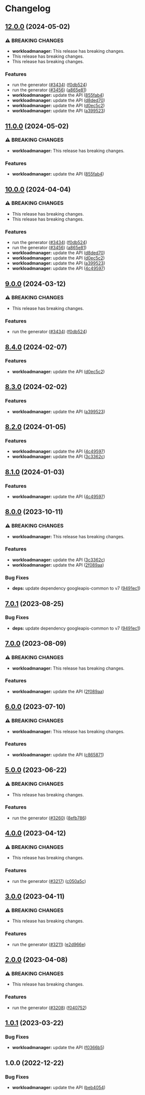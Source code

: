 # Changelog

## [12.0.0](https://github.com/googleapis/google-api-nodejs-client/compare/workloadmanager-v11.0.0...workloadmanager-v12.0.0) (2024-05-02)


### ⚠ BREAKING CHANGES

* **workloadmanager:** This release has breaking changes.
* This release has breaking changes.
* This release has breaking changes.

### Features

* run the generator ([#3434](https://github.com/googleapis/google-api-nodejs-client/issues/3434)) ([f0db524](https://github.com/googleapis/google-api-nodejs-client/commit/f0db524bb26f05cea3dec4c0ed66b496399e3857))
* run the generator ([#3456](https://github.com/googleapis/google-api-nodejs-client/issues/3456)) ([a865e81](https://github.com/googleapis/google-api-nodejs-client/commit/a865e81539b315d3b321650663ba0b2555b1e5a1))
* **workloadmanager:** update the API ([855fab4](https://github.com/googleapis/google-api-nodejs-client/commit/855fab42662185d828978f3474b6eba492f4b674))
* **workloadmanager:** update the API ([d8ded70](https://github.com/googleapis/google-api-nodejs-client/commit/d8ded700cad0e17213350a233351586e8450df4c))
* **workloadmanager:** update the API ([d0ec5c2](https://github.com/googleapis/google-api-nodejs-client/commit/d0ec5c281928efe40cc11f5524fc2cb5d9c01174))
* **workloadmanager:** update the API ([a399523](https://github.com/googleapis/google-api-nodejs-client/commit/a399523589a85d344b5ba0ecc56de9aec322932f))

## [11.0.0](https://github.com/googleapis/google-api-nodejs-client/compare/workloadmanager-v10.0.0...workloadmanager-v11.0.0) (2024-05-02)


### ⚠ BREAKING CHANGES

* **workloadmanager:** This release has breaking changes.

### Features

* **workloadmanager:** update the API ([855fab4](https://github.com/googleapis/google-api-nodejs-client/commit/855fab42662185d828978f3474b6eba492f4b674))

## [10.0.0](https://github.com/googleapis/google-api-nodejs-client/compare/workloadmanager-v9.0.0...workloadmanager-v10.0.0) (2024-04-04)


### ⚠ BREAKING CHANGES

* This release has breaking changes.
* This release has breaking changes.

### Features

* run the generator ([#3434](https://github.com/googleapis/google-api-nodejs-client/issues/3434)) ([f0db524](https://github.com/googleapis/google-api-nodejs-client/commit/f0db524bb26f05cea3dec4c0ed66b496399e3857))
* run the generator ([#3456](https://github.com/googleapis/google-api-nodejs-client/issues/3456)) ([a865e81](https://github.com/googleapis/google-api-nodejs-client/commit/a865e81539b315d3b321650663ba0b2555b1e5a1))
* **workloadmanager:** update the API ([d8ded70](https://github.com/googleapis/google-api-nodejs-client/commit/d8ded700cad0e17213350a233351586e8450df4c))
* **workloadmanager:** update the API ([d0ec5c2](https://github.com/googleapis/google-api-nodejs-client/commit/d0ec5c281928efe40cc11f5524fc2cb5d9c01174))
* **workloadmanager:** update the API ([a399523](https://github.com/googleapis/google-api-nodejs-client/commit/a399523589a85d344b5ba0ecc56de9aec322932f))
* **workloadmanager:** update the API ([4c49597](https://github.com/googleapis/google-api-nodejs-client/commit/4c4959752e2d6825bca64aef6694b6f2e4b042e2))

## [9.0.0](https://github.com/googleapis/google-api-nodejs-client/compare/workloadmanager-v8.4.0...workloadmanager-v9.0.0) (2024-03-12)


### ⚠ BREAKING CHANGES

* This release has breaking changes.

### Features

* run the generator ([#3434](https://github.com/googleapis/google-api-nodejs-client/issues/3434)) ([f0db524](https://github.com/googleapis/google-api-nodejs-client/commit/f0db524bb26f05cea3dec4c0ed66b496399e3857))

## [8.4.0](https://github.com/googleapis/google-api-nodejs-client/compare/workloadmanager-v8.3.0...workloadmanager-v8.4.0) (2024-02-07)


### Features

* **workloadmanager:** update the API ([d0ec5c2](https://github.com/googleapis/google-api-nodejs-client/commit/d0ec5c281928efe40cc11f5524fc2cb5d9c01174))

## [8.3.0](https://github.com/googleapis/google-api-nodejs-client/compare/workloadmanager-v8.2.0...workloadmanager-v8.3.0) (2024-02-02)


### Features

* **workloadmanager:** update the API ([a399523](https://github.com/googleapis/google-api-nodejs-client/commit/a399523589a85d344b5ba0ecc56de9aec322932f))

## [8.2.0](https://github.com/googleapis/google-api-nodejs-client/compare/workloadmanager-v8.1.0...workloadmanager-v8.2.0) (2024-01-05)


### Features

* **workloadmanager:** update the API ([4c49597](https://github.com/googleapis/google-api-nodejs-client/commit/4c4959752e2d6825bca64aef6694b6f2e4b042e2))
* **workloadmanager:** update the API ([3c3362c](https://github.com/googleapis/google-api-nodejs-client/commit/3c3362cb7d2e10da2d6f3126a63c618c8459b7ff))

## [8.1.0](https://github.com/googleapis/google-api-nodejs-client/compare/workloadmanager-v8.0.0...workloadmanager-v8.1.0) (2024-01-03)


### Features

* **workloadmanager:** update the API ([4c49597](https://github.com/googleapis/google-api-nodejs-client/commit/4c4959752e2d6825bca64aef6694b6f2e4b042e2))

## [8.0.0](https://github.com/googleapis/google-api-nodejs-client/compare/workloadmanager-v7.0.1...workloadmanager-v8.0.0) (2023-10-11)


### ⚠ BREAKING CHANGES

* **workloadmanager:** This release has breaking changes.

### Features

* **workloadmanager:** update the API ([3c3362c](https://github.com/googleapis/google-api-nodejs-client/commit/3c3362cb7d2e10da2d6f3126a63c618c8459b7ff))
* **workloadmanager:** update the API ([2f089aa](https://github.com/googleapis/google-api-nodejs-client/commit/2f089aa056a24bdc2b8ac784df88a3d9bd1750ba))


### Bug Fixes

* **deps:** update dependency googleapis-common to v7 ([9491ec1](https://github.com/googleapis/google-api-nodejs-client/commit/9491ec1cdc3c413e7d73edcfcd59cf5c28a7c855))

## [7.0.1](https://github.com/googleapis/google-api-nodejs-client/compare/workloadmanager-v7.0.0...workloadmanager-v7.0.1) (2023-08-25)


### Bug Fixes

* **deps:** update dependency googleapis-common to v7 ([9491ec1](https://github.com/googleapis/google-api-nodejs-client/commit/9491ec1cdc3c413e7d73edcfcd59cf5c28a7c855))

## [7.0.0](https://github.com/googleapis/google-api-nodejs-client/compare/workloadmanager-v6.0.0...workloadmanager-v7.0.0) (2023-08-09)


### ⚠ BREAKING CHANGES

* **workloadmanager:** This release has breaking changes.

### Features

* **workloadmanager:** update the API ([2f089aa](https://github.com/googleapis/google-api-nodejs-client/commit/2f089aa056a24bdc2b8ac784df88a3d9bd1750ba))

## [6.0.0](https://github.com/googleapis/google-api-nodejs-client/compare/workloadmanager-v5.0.0...workloadmanager-v6.0.0) (2023-07-10)


### ⚠ BREAKING CHANGES

* **workloadmanager:** This release has breaking changes.

### Features

* **workloadmanager:** update the API ([c865871](https://github.com/googleapis/google-api-nodejs-client/commit/c8658714d75d618ec4444a1c7d550146228317a7))

## [5.0.0](https://github.com/googleapis/google-api-nodejs-client/compare/workloadmanager-v4.0.0...workloadmanager-v5.0.0) (2023-06-22)


### ⚠ BREAKING CHANGES

* This release has breaking changes.

### Features

* run the generator ([#3260](https://github.com/googleapis/google-api-nodejs-client/issues/3260)) ([8efb786](https://github.com/googleapis/google-api-nodejs-client/commit/8efb7861b7da4bc1472a4b654e46f90b29fbff20))

## [4.0.0](https://github.com/googleapis/google-api-nodejs-client/compare/workloadmanager-v3.0.0...workloadmanager-v4.0.0) (2023-04-12)


### ⚠ BREAKING CHANGES

* This release has breaking changes.

### Features

* run the generator ([#3217](https://github.com/googleapis/google-api-nodejs-client/issues/3217)) ([c050a5c](https://github.com/googleapis/google-api-nodejs-client/commit/c050a5cd95349dfd74850b2ce004d17eb7f29f50))

## [3.0.0](https://github.com/googleapis/google-api-nodejs-client/compare/workloadmanager-v2.0.0...workloadmanager-v3.0.0) (2023-04-11)


### ⚠ BREAKING CHANGES

* This release has breaking changes.

### Features

* run the generator ([#3211](https://github.com/googleapis/google-api-nodejs-client/issues/3211)) ([e2d966e](https://github.com/googleapis/google-api-nodejs-client/commit/e2d966e089bf8e743dbfc83af8ef3b37a0f4c83d))

## [2.0.0](https://github.com/googleapis/google-api-nodejs-client/compare/workloadmanager-v1.0.1...workloadmanager-v2.0.0) (2023-04-08)


### ⚠ BREAKING CHANGES

* This release has breaking changes.

### Features

* run the generator ([#3208](https://github.com/googleapis/google-api-nodejs-client/issues/3208)) ([f040752](https://github.com/googleapis/google-api-nodejs-client/commit/f0407528c81f2e74ba5e1d35443085d35f5f005d))

## [1.0.1](https://github.com/googleapis/google-api-nodejs-client/compare/workloadmanager-v1.0.0...workloadmanager-v1.0.1) (2023-03-22)


### Bug Fixes

* **workloadmanager:** update the API ([f0366b5](https://github.com/googleapis/google-api-nodejs-client/commit/f0366b56b950cfd6f3388f9d2932ea7e30209ea3))

## 1.0.0 (2022-12-22)


### Bug Fixes

* **workloadmanager:** update the API ([beb4054](https://github.com/googleapis/google-api-nodejs-client/commit/beb405422c72972cbafe831c252c2b51508070ca))
